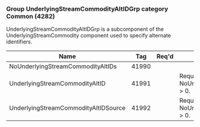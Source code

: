 ### Group UnderlyingStreamCommodityAltIDGrp category Common (4282)

UnderlyingStreamCommodityAltIDGrp is a subcomponent of the UnderlyingStreamCommodity component used to specify alternate identifiers.

| Name                                 | Tag   | Req'd | Documentation                                             |
|--------------------------------------|-------|----------|-----------------------------------------------------------|
| NoUnderlyingStreamCommodityAltIDs    | 41990 |       |                                                           |
| UnderlyingStreamCommodityAltID       | 41991 |       | Required if NoUnderlyingStreamCommodityAltIDs(41990) > 0. |
| UnderlyingStreamCommodityAltIDSource | 41992 |       | Required if NoUnderlyingStreamCommodityAltIDs(41990) > 0. |

